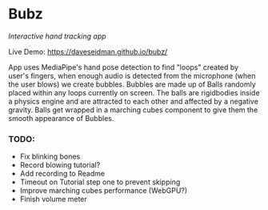# Bubz
_Interactive hand tracking app_  

Live Demo: https://daveseidman.github.io/bubz/  

App uses MediaPipe's hand pose detection to find "loops" created by user's fingers, when enough audio is detected from the microphone (when the user blows) we create bubbles. Bubbles are made up of Balls randomly placed within any loops currently on screen. The balls are rigidbodies inside a physics engine and are attracted to each other and affected by a negative gravity. Balls get wrapped in a marching cubes component to give them the smooth appearance of Bubbles.


### TODO:

- Fix blinking bones
- Record blowing tutorial?
- Add recording to Readme
- Timeout on Tutorial step one to prevent skipping
- Improve marching cubes performance (WebGPU?)
- Finish volume meter